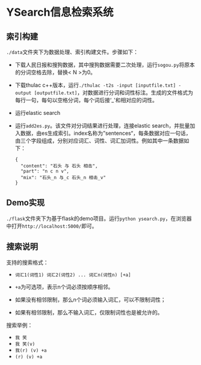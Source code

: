 # YSearch信息检索系统
## 索引构建

`./data`文件夹下为数据处理、索引构建文件。步骤如下：

+ 下载人民日报和搜狗数据，其中搜狗数据需要二次处理，运行`sogou.py`将原本的分词空格去除，替换< N >为0。

+ 下载thulac c++版本，运行`./thulac -t2s -input [inputfile.txt] -output [outputfile.txt]`，对数据进行分词和词性标注。生成的文件格式为每行一句，每句以空格分词，每个词后接‘_'和相对应的词性。

+ 运行elastic search

+ 运行`add2es.py`。该文件对分词结果进行处理，连接elastic search，并批量加入数据，由es生成索引。index名称为”sentences“，每条数据对应一句话，由三个字段组成，分别对应词汇、词性、词汇加词性。例如其中一条数据如下：

  ```
  {
    "content": "石头 与 石头 相击",
    "part": "n c n v",
    "mix": "石头_n 与_c 石头_n 相击_v"
  }
  ```

## Demo实现

`./flask`文件夹下为基于flask的demo项目。运行`python ysearch.py`，在浏览器中打开`http://localhost:5000/`即可。

## 搜索说明

支持的搜索格式：

+ `词汇1(词性1) 词汇2(词性2) ... 词汇n(词性n) [+a]`

+ `+a`为可选项，表示n个词必须按顺序相邻。

+ 如果没有相邻限制，那么n个词必须输入词汇，可以不限制词性；

+ 如果有相邻限制，那么不输入词汇，仅限制词性也是被允许的。

搜索举例：

+ `我 笑`
+ `我 笑(v)`
+ `我(r) (v) +a`
+ `(r) (v) +a`

